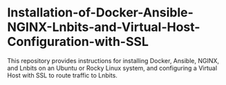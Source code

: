 # Installation-of-Docker-Ansible-NGINX-Lnbits-and-Virtual-Host-Configuration-with-SSL
This repository provides instructions for installing Docker, Ansible, NGINX, and Lnbits on an Ubuntu or Rocky Linux system, and configuring a Virtual Host with SSL to route traffic to Lnbits.
